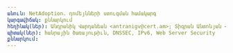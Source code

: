 ```yaml
---
անուն: NetAdoption. դոմեյնների ստուգման համակարգ
կարգավիճակ: քննարկում
հեղինակ(ներ): Անդրանիկ Վարդանեան <antranigv@cert.am>; Տիգրան Անտոնյան <tigran@cert.am>; Անահիտ Ավագյան <anahit@cert.am>;
պիտակ(ներ): հանրային ծառայութիւն, DNSSEC, IPv6, Web Server Security
քննարկում: 
---
```


